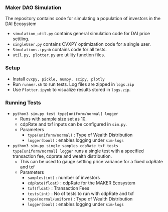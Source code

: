 ### Maker DAO Simulation
The repository contains code for simulating a population of investors in the DAI Ecosystem 

- `simulation_util.py` contains general simulation code for DAI price settling.
- `singleUser.py` contains CVXPY optimization code for a single user.
- `Simulations.ipynb` contains code for all tests.
- `util.py, plotter.py` are utility function files.

### Setup
- Install `cvxpy, pickle, numpy, scipy, plotly`
- Run `runner.sh` to run tests. Log files are zipped in `logs.zip`
- Use `Plotter.ipynb` to visualize results stored in `logs.zip`. 

### Running Tests
- `python3 sim.py test type[uniform/normal] logger`
    - Runs with sample size set as 10.  
    - cdpRate and txf inputs can be configured in `sim.py`. 
    - Parameters
        - `type(uniform/normal)` : Type of Wealth Distribution
        - `logger(bool)` : enables logging under `sim-logs`
- `python3 sim.py single samples cdpRate txf tests type[uniform/normal] logger` runs a single test with a specified transaction fee, cdprate and wealth distribution. 
    - This can be used to gauge settling price variance for a fixed cdpRate and txf
    - Parameters
        - `samples(int)` : number of investors
        - `cdpRate(float)` : cdpRate for the MAKER Ecosystem
        - `txf(float)` : Transaction Fees
        - `tests(int)` : No of tests to run with cdpRate and txf
        - `type(normal/uniform)` : Type of Wealth Distribution
        - `logger(bool)` : enables logging under `sim-logs`


